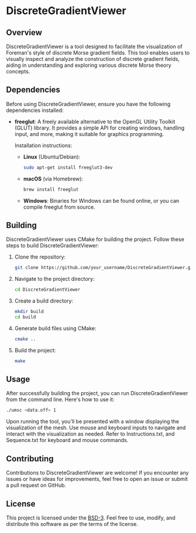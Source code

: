 # DiscreteGradientViewer

## Overview

DiscreteGradientViewer is a tool designed to facilitate the visualization of Foreman's style of discrete Morse gradient fields. This tool enables users to visually inspect and analyze the construction of discrete gradient fields, aiding in understanding and exploring various discrete Morse theory concepts.

## Dependencies

Before using DiscreteGradientViewer, ensure you have the following dependencies installed:

- **freeglut**: A freely available alternative to the OpenGL Utility Toolkit (GLUT) library. It provides a simple API for creating windows, handling input, and more, making it suitable for graphics programming.
  
  Installation instructions:
  
  - **Linux** (Ubuntu/Debian):
    ```bash
    sudo apt-get install freeglut3-dev
    ```
    
  - **macOS** (via Homebrew):
    ```bash
    brew install freeglut
    ```
    
  - **Windows**: Binaries for Windows can be found online, or you can compile freeglut from source.

## Building

DiscreteGradientViewer uses CMake for building the project. Follow these steps to build DiscreteGradientViewer:

1. Clone the repository:
   ```bash
   git clone https://github.com/your_username/DiscreteGradientViewer.git
   ```

2. Navigate to the project directory:
   ```bash
   cd DiscreteGradientViewer
   ```

3. Create a build directory:
   ```bash
   mkdir build
   cd build
   ```

4. Generate build files using CMake:
   ```bash
   cmake ..
   ```

5. Build the project:
   ```bash
   make
   ```

## Usage

After successfully building the project, you can run DiscreteGradientViewer from the command line. Here's how to use it:

```bash
./umsc <data.off> 1
```

Upon running the tool, you'll be presented with a window displaying the visualization of the mesh. Use mouse and keyboard inputs to navigate and interact with the visualization as needed. Refer to Instructions.txt, and Sequence.txt for keyboard and mouse commands. 

## Contributing

Contributions to DiscreteGradientViewer are welcome! If you encounter any issues or have ideas for improvements, feel free to open an issue or submit a pull request on GitHub.

## License

This project is licensed under the [BSD-3](LICENSE). Feel free to use, modify, and distribute this software as per the terms of the license.

